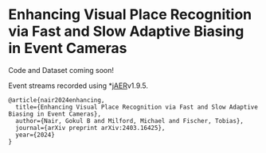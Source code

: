 # Enhancing Visual Place Recognition via Fast and Slow Adaptive Biasing in Event Cameras

Code and Dataset coming soon!

Event streams recorded using *[jAER](https://github.com/SensorsINI/jaer)v1.9.5. 

```
@article{nair2024enhancing,
  title={Enhancing Visual Place Recognition via Fast and Slow Adaptive Biasing in Event Cameras},
  author={Nair, Gokul B and Milford, Michael and Fischer, Tobias},
  journal={arXiv preprint arXiv:2403.16425},
  year={2024}
}
```
